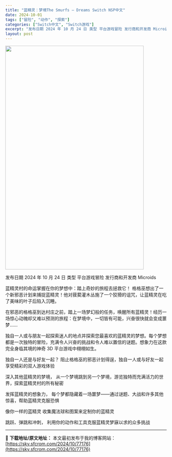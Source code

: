 ```yaml
---
title: "蓝精灵：梦境The Smurfs – Dreams Switch NSP中文"
date: 2024-10-01
tags: ["冒险", "动作", "探索"]
categories: ["Switch中文", "Switch游戏"]
excerpt: "发布日期 2024 年 10 月 24 日 类型 平台游戏冒险 发行商和开发商 Microids 蓝精灵村的命运掌握在你的梦想中：踏上奇妙的旅程去拯救它！ 格格巫想出了一个新邪恶计划来捕捉蓝精灵！他对菝葜灌木丛施了一个狡猾的诅咒，让蓝精灵在吃了美味的叶子后陷入沉睡。 在邪恶的格格巫到达村庄之前，踏上&hellip;"
layout: post
---
```


<img class="aligncenter size-full wp-image-77177" src="https://sky.sfcrom.com/wp-content/uploads/2024/10/202410010759239.webp" alt="" width="432" height="698" />

发布日期 2024 年 10 月 24 日
类型 平台游戏冒险
发行商和开发商 Microids

蓝精灵村的命运掌握在你的梦想中：踏上奇妙的旅程去拯救它！
格格巫想出了一个新邪恶计划来捕捉蓝精灵！他对菝葜灌木丛施了一个狡猾的诅咒，让蓝精灵在吃了美味的叶子后陷入沉睡。

在邪恶的格格巫到达村庄之前，踏上一场梦幻般的任务，唤醒所有蓝精灵！经历一场惊心动魄却又难以预测的旅程：在梦境中，一切皆有可能，兴奋很快就会变成噩梦……

独自一人或与朋友一起探索迷人的地点并探索您最喜欢的蓝精灵的梦想。每个梦想都是一次独特的冒险，充满令人兴奋的挑战和令人难以置信的谜题。想象力在这款完全身临其境的神奇 3D 平台游戏中栩栩如生。

独自一人还是与好友一起？
阻止格格巫的邪恶计划得逞，独自一人或与好友一起享受精彩的双人游戏体验

深入其他蓝精灵的梦境，
从一个梦境跳到另一个梦境，游览独特而充满活力的世界，探索蓝精灵村的所有秘密

发挥蓝精灵的想象力，
每个梦都隐藏着一场噩梦——通过谜题、大战和许多其他惊喜，帮助蓝精灵克服恐惧

像你一样的蓝精灵
收集魔法球和图案来定制你的蓝精灵

跳跃、弹跳和冲刺，
利用你的动作和工具克服蓝精灵梦寐以求的众多挑战

---
📖 **下载地址/原文地址：** 本文最初发布于我的博客网站：[https://sky.sfcrom.com/2024/10/77176](https://sky.sfcrom.com/2024/10/77176)
